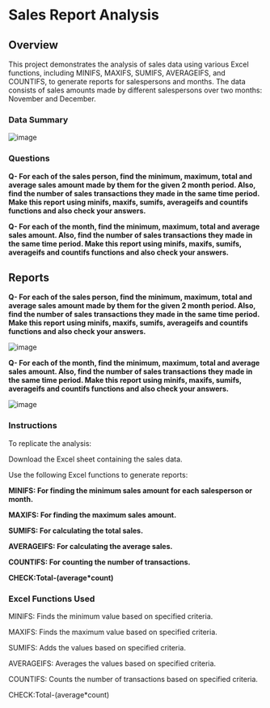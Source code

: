 # Sales Report Analysis
## Overview
This project demonstrates the analysis of sales data using various Excel functions, including MINIFS, MAXIFS, SUMIFS, AVERAGEIFS, and COUNTIFS, to generate reports for salespersons and months. The data consists of sales amounts made by different salespersons over two months: November and December.

### Data Summary

![image](https://github.com/user-attachments/assets/9fabe311-525b-49f9-b86a-89037c2b79a7)

### Questions 
**Q- For each of the sales person, find the minimum, maximum, total and average sales amount made by them for the given 2 month period. Also, find the number of sales transactions they made in the same time period.
Make this report using minifs, maxifs, sumifs, averageifs and countifs functions and also check your answers.**

**Q- For each of the month, find the minimum, maximum, total and average sales amount. Also, find the number of sales transactions they made in the same time period.
Make this report using minifs, maxifs, sumifs, averageifs and countifs functions and also check your answers.**

## Reports

**Q- For each of the sales person, find the minimum, maximum, total and average sales amount made by them for the given 2 month period. Also, find the number of sales transactions they made in the same time period.
Make this report using minifs, maxifs, sumifs, averageifs and countifs functions and also check your answers.**


![image](https://github.com/user-attachments/assets/e21beddd-131d-484e-9346-ae7fb1c9a76a)


**Q- For each of the month, find the minimum, maximum, total and average sales amount. Also, find the number of sales transactions they made in the same time period.
Make this report using minifs, maxifs, sumifs, averageifs and countifs functions and also check your answers.**



![image](https://github.com/user-attachments/assets/2659b256-8f1a-4f14-be88-8e5762dfdc91)

### Instructions

To replicate the analysis:

Download the Excel sheet containing the sales data.

Use the following Excel functions to generate reports:

**MINIFS: For finding the minimum sales amount for each salesperson or month.**

**MAXIFS: For finding the maximum sales amount.**

**SUMIFS: For calculating the total sales.**

**AVERAGEIFS: For calculating the average sales.**

**COUNTIFS: For counting the number of transactions.**

**CHECK:Total-(average*count)**

### Excel Functions Used

MINIFS: Finds the minimum value based on specified criteria.

MAXIFS: Finds the maximum value based on specified criteria.

SUMIFS: Adds the values based on specified criteria.

AVERAGEIFS: Averages the values based on specified criteria.

COUNTIFS: Counts the number of transactions based on specified criteria.

CHECK:Total-(average*count)




